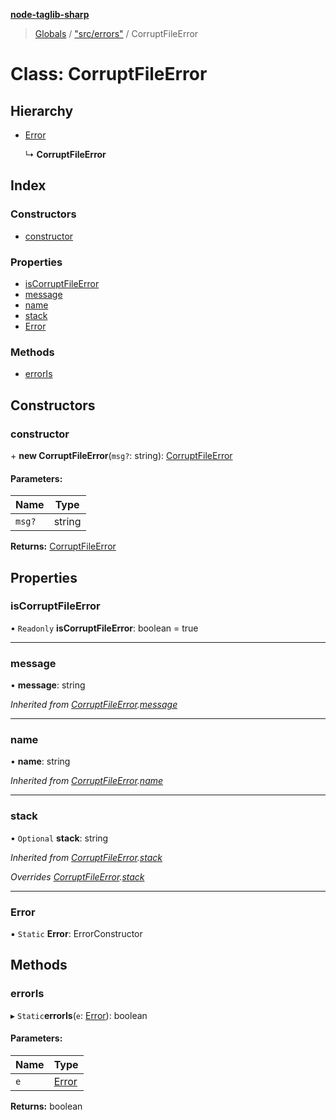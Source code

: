 **[node-taglib-sharp](../README.md)**

> [Globals](../globals.md) / ["src/errors"](../modules/_src_errors_.md) / CorruptFileError

# Class: CorruptFileError

## Hierarchy

* [Error](_src_errors_.corruptfileerror.md#error)

  ↳ **CorruptFileError**

## Index

### Constructors

* [constructor](_src_errors_.corruptfileerror.md#constructor)

### Properties

* [isCorruptFileError](_src_errors_.corruptfileerror.md#iscorruptfileerror)
* [message](_src_errors_.corruptfileerror.md#message)
* [name](_src_errors_.corruptfileerror.md#name)
* [stack](_src_errors_.corruptfileerror.md#stack)
* [Error](_src_errors_.corruptfileerror.md#error)

### Methods

* [errorIs](_src_errors_.corruptfileerror.md#erroris)

## Constructors

### constructor

\+ **new CorruptFileError**(`msg?`: string): [CorruptFileError](_src_errors_.corruptfileerror.md)

#### Parameters:

Name | Type |
------ | ------ |
`msg?` | string |

**Returns:** [CorruptFileError](_src_errors_.corruptfileerror.md)

## Properties

### isCorruptFileError

• `Readonly` **isCorruptFileError**: boolean = true

___

### message

•  **message**: string

*Inherited from [CorruptFileError](_src_errors_.corruptfileerror.md).[message](_src_errors_.corruptfileerror.md#message)*

___

### name

•  **name**: string

*Inherited from [CorruptFileError](_src_errors_.corruptfileerror.md).[name](_src_errors_.corruptfileerror.md#name)*

___

### stack

• `Optional` **stack**: string

*Inherited from [CorruptFileError](_src_errors_.corruptfileerror.md).[stack](_src_errors_.corruptfileerror.md#stack)*

*Overrides [CorruptFileError](_src_errors_.corruptfileerror.md).[stack](_src_errors_.corruptfileerror.md#stack)*

___

### Error

▪ `Static` **Error**: ErrorConstructor

## Methods

### errorIs

▸ `Static`**errorIs**(`e`: [Error](_src_errors_.corruptfileerror.md#error)): boolean

#### Parameters:

Name | Type |
------ | ------ |
`e` | [Error](_src_errors_.corruptfileerror.md#error) |

**Returns:** boolean
